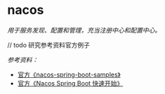 # nacos

_用于服务发现、配置和管理，充当注册中心和配置中心。_

// todo 研究参考资料官方例子


_参考资料：_

- [官方《nacos-spring-boot-samples》](https://github.com/nacos-group/nacos-spring-boot-project/tree/master/nacos-spring-boot-samples) 
- [官方《Nacos Spring Boot 快速开始》](https://nacos.io/zh-cn/docs/quick-start-spring-boot.html)
